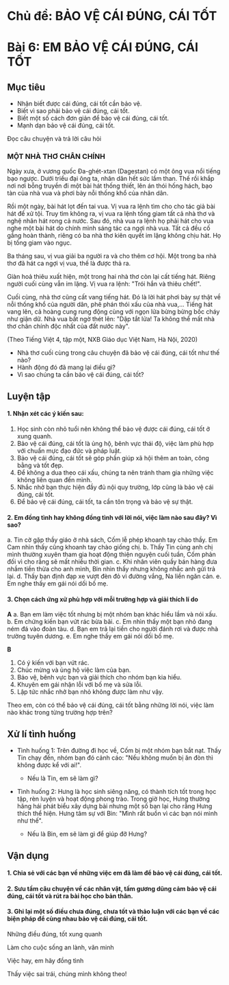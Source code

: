 # Chủ đề: BẢO VỆ CÁI ĐÚNG, CÁI TỐT

# Bài 6: EM BẢO VỆ CÁI ĐÚNG, CÁI TỐT

## Mục tiêu

- Nhận biết được cái đúng, cái tốt cần bảo vệ.
- Biết vì sao phải bảo vệ cái đúng, cái tốt.
- Biết một số cách đơn giản để bảo vệ cái đúng, cái tốt.
- Mạnh dạn bảo vệ cái đúng, cái tốt.

Đọc câu chuyện và trả lời câu hỏi

### MỘT NHÀ THƠ CHÂN CHÍNH

Ngày xưa, ở vương quốc Đa-ghét-xtan (Dagestan) có một ông vua nổi tiếng bạo ngược. Dưới triều đại ông ta, nhân dân hết sức lầm than. Thế rồi khắp nơi nơi bỗng truyền đi một bài hát thống thiết, lên án thói hống hách, bạo tàn của nhà vua và phơi bày nỗi thống khổ của nhân dân.

Rồi một ngày, bài hát lọt đến tai vua. Vị vua ra lệnh tìm cho cho tác giả bài hát để xử tội. Truy tìm không ra, vị vua ra lệnh tống giam tất cả nhà thơ và nghệ nhân hát rong cả nước. Sau đó, nhà vua ra lệnh họ phải hát cho vua nghe một bài hát do chính mình sáng tác ca ngợi nhà vua. Tất cả đều cố gắng hoàn thành, riêng có ba nhà thơ kiên quyết im lặng không chịu hát. Họ bị tống giam vào ngục.

Ba tháng sau, vị vua giải ba người ra và cho thêm cơ hội. Một trong ba nhà thơ đã hát ca ngợi vị vua, thế là được thả ra.

Giàn hoả thiêu xuất hiện, một trong hai nhà thơ còn lại cất tiếng hát. Riêng người cuối cùng vẫn im lặng. Vị vua ra lệnh: "Trói hắn và thiêu chết!".

Cuối cùng, nhà thơ cũng cất vang tiếng hát. Đó là lời hát phơi bày sự thật về nỗi thống khổ của người dân, phê phán thói xấu của nhà vua,... Tiếng hát vang lên, cả hoàng cung rung động cùng với ngọn lửa bừng bừng bốc cháy như giận dữ. Nhà vua bất ngờ thét lên: "Dập tắt lửa! Ta không thể mất nhà thơ chân chính độc nhất của đất nước này".

(Theo Tiếng Việt 4, tập một, NXB Giáo dục Việt Nam, Hà Nội, 2020)

- Nhà thơ cuối cùng trong câu chuyện đã bảo vệ cái đúng, cái tốt như thế nào?
- Hành động đó đã mang lại điều gì?
- Vì sao chúng ta cần bảo vệ cái đúng, cái tốt?

## Luyện tập

#### 1. Nhận xét các ý kiến sau:

1. Học sinh còn nhỏ tuổi nên không thể bảo vệ được cái đúng, cái tốt ở xung quanh.
2. Bảo vệ cái đúng, cái tốt là ủng hộ, bênh vực thái độ, việc làm phù hợp với chuẩn mực đạo đức và pháp luật.
3. Bảo vệ cái đúng, cái tốt sẽ góp phần giúp xã hội thêm an toàn, công bằng và tốt đẹp.
4. Để không a dua theo cái xấu, chúng ta nên tránh tham gia những việc không liên quan đến mình.
5. Nhắc nhở bạn thực hiện đầy đủ nội quy trường, lớp cũng là bảo vệ cái đúng, cái tốt.
6. Để bảo vệ cái đúng, cái tốt, ta cần tôn trọng và bảo vệ sự thật.

#### 2. Em đồng tình hay không đồng tình với lời nói, việc làm nào sau đây? Vì sao?

a. Tin cờ gặp thầy giáo ở nhà sách, Cốm lễ phép khoanh tay chào thầy. Em Cam nhìn thấy cũng khoanh tay chào giống chị.
b. Thấy Tin cùng anh chị mình thường xuyên tham gia hoạt động thiện nguyện cuối tuần, Cốm phản đối vì cho rằng sẽ mất nhiều thời gian.
c. Khi nhân viên quầy bán hàng đưa nhầm tiền thừa cho anh mình, Bin nhìn thấy nhưng không nhắc anh gửi trả lại.
d. Thấy bạn định đạp xe vượt đèn đỏ vì đường vắng, Na liền ngăn cản.
e. Em nghe thấy em gái nói dối bố mẹ.

#### 3. Chọn cách ứng xử phù hợp với mỗi trường hợp và giải thích lí do

**A**
a. Bạn em làm việc tốt nhưng bị một nhóm bạn khác hiểu lầm và nói xấu.
b. Em chứng kiến bạn vứt rác bừa bãi.
c. Em nhìn thấy một bạn nhỏ đang ném đá vào đoàn tàu.
d. Bạn em trả lại tiền cho người đánh rơi và được nhà trường tuyên dương.
e. Em nghe thấy em gái nói dối bố mẹ.

**B**
1. Có ý kiến với bạn vứt rác.
2. Chúc mừng và ủng hộ việc làm của bạn.
3. Bảo vệ, bênh vực bạn và giải thích cho nhóm bạn kia hiểu.
4. Khuyên em gái nhận lỗi với bố mẹ và sửa lỗi.
5. Lập tức nhắc nhở bạn nhỏ không được làm như vậy.

Theo em, còn có thể bảo vệ cái đúng, cái tốt bằng những lời nói, việc làm nào khác trong từng trường hợp trên?

## Xử lí tình huống

- Tình huống 1:
    Trên đường đi học về, Cốm bị một nhóm bạn bắt nạt. Thấy Tin chạy đến, nhóm bạn đó cảnh cáo: "Nếu không muốn bị ăn đòn thì không được kể với ai!".
    - Nếu là Tin, em sẽ làm gì?

- Tình huống 2:
    Hưng là học sinh siêng năng, có thành tích tốt trong học tập, rèn luyện và hoạt động phong trào. Trong giờ học, Hưng thường hăng hái phát biểu xây dựng bài nhưng một số bạn lại cho rằng Hưng thích thể hiện. Hưng tâm sự với Bin: "Mình rất buồn vì các bạn nói mình như thế".
    - Nếu là Bin, em sẽ làm gì để giúp đỡ Hưng?

## Vận dụng

#### 1. Chia sẻ với các bạn về những việc em đã làm để bảo vệ cái đúng, cái tốt.
#### 2. Sưu tầm câu chuyện về các nhân vật, tấm gương dũng cảm bảo vệ cái đúng, cái tốt và rút ra bài học cho bản thân.
#### 3. Ghi lại một số điều chưa đúng, chưa tốt và thảo luận với các bạn về các biện pháp để cùng nhau bảo vệ cái đúng, cái tốt.

Những điều đúng, tốt xung quanh

Làm cho cuộc sống an lành, văn minh

Việc hay, em hãy đồng tình

Thấy việc sai trái, chúng mình không theo!
